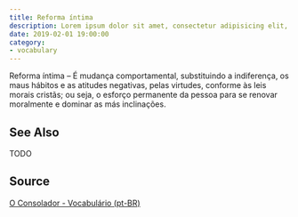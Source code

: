 ```yaml
---
title: Reforma íntima
description: Lorem ipsum dolor sit amet, consectetur adipisicing elit, sed do eiusmod tempor incididunt ut labore et dolore magna aliqua.  TODO
date: 2019-02-01 19:00:00
category:
- vocabulary
---
```


Reforma íntima – É mudança comportamental, substituindo a indiferença, os maus hábitos e as atitudes negativas, pelas virtudes, conforme às leis morais cristãs; ou seja, o esforço permanente da pessoa para se renovar moralmente e dominar as más inclinações.

## See Also
TODO

## Source
[O Consolador - Vocabulário (pt-BR)](http://www.oconsolador.com.br/linkfixo/vocabulario/principal.html)
